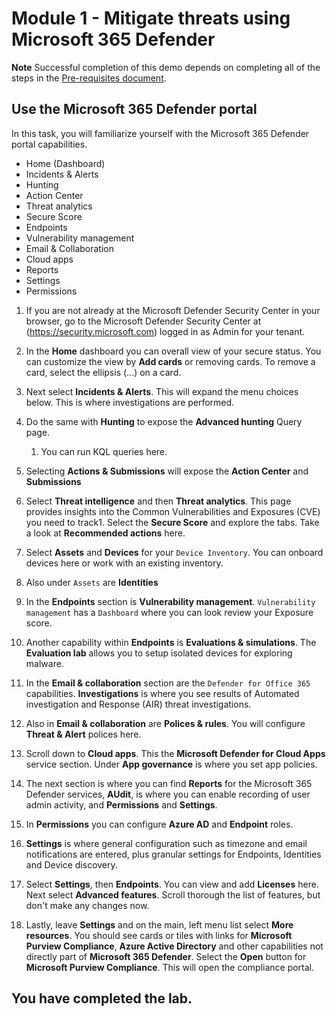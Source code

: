 # Module 1 - Mitigate threats using Microsoft 365 Defender

**Note** Successful completion of this demo depends on completing all of the steps in the  [Pre-requisites document](00-prerequisites.md). 

## Use the Microsoft 365 Defender portal

In this task, you will familiarize yourself with the Microsoft 365 Defender portal capabilities.

- Home (Dashboard)
- Incidents & Alerts
- Hunting
- Action Center
- Threat analytics
- Secure Score
- Endpoints
- Vulnerability management
- Email & Collaboration
- Cloud apps
- Reports
- Settings
- Permissions

1. If you are not already at the Microsoft Defender Security Center in your browser, go to the Microsoft Defender Security Center at (https://security.microsoft.com) logged in as Admin for your tenant.

1. In the **Home** dashboard you can overall view of your secure status. You can customize the view by **Add cards** or removing cards. To remove a card, select the ellipsis (...) on a card.
1. Next select **Incidents & Alerts**. This will expand the menu choices below. This is where investigations are performed.
1. Do the same with **Hunting** to expose the **Advanced hunting** Query page. 
    1. You can run KQL queries here.
1. Selecting **Actions & Submissions** will expose the **Action Center** and **Submissions**
1. Select **Threat intelligence** and then **Threat analytics**. This page provides insights into the Common Vulnerabilities and Exposures (CVE) you need to track1. Select the **Secure Score** and explore the tabs. Take a look at **Recommended actions** here.
1. Select **Assets** and **Devices** for your `Device Inventory`. You can onboard devices here or work with an existing inventory.
1. Also under `Assets` are **Identities**
1. In the **Endpoints** section is **Vulnerability management**. `Vulnerability management` has a `Dashboard` where you can look review your Exposure score.
1. Another capability within **Endpoints** is **Evaluations & simulations**. The **Evaluation lab** allows you to setup isolated devices for exploring malware.
1. In the **Email & collaboration** section are the `Defender for Office 365` capabilities. **Investigations** is where you see results of Automated investigation and Response (AIR) threat investigations.
1. Also in **Email & collaboration** are **Polices & rules**. You will configure **Threat & Alert** polices here.
1. Scroll down to **Cloud apps**. This the **Microsoft Defender for Cloud Apps** service section. Under **App governance** is where you set app policies.
1. The next section is where you can find **Reports** for the Microsoft 365 Defender services, **AUdit**, is where you can enable recording of user admin activity, and **Permissions** and **Settings**.
1. In **Permissions** you can configure **Azure AD** and **Endpoint** roles.
1. **Settings** is where general configuration such as timezone and email notifications are entered, plus granular settings for Endpoints, Identities and Device discovery.
1. Select **Settings**, then **Endpoints**. You can view and add **Licenses** here. Next select **Advanced features**. Scroll thorough the list of features, but don't make any changes now.
1. Lastly, leave **Settings** and on the main, left menu list select **More resources**. You should see cards or tiles with links for **Microsoft Purview Compliance**, **Azure Active Directory** and other capabilities not directly part of **Microsoft 365 Defender**. Select the **Open** button for **Microsoft Purview Compliance**. This will open the compliance portal.

## You have completed the lab.